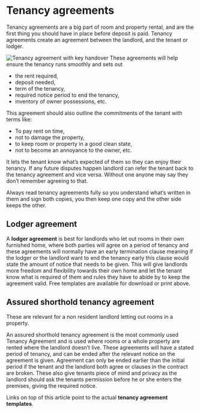 Tenancy agreements
==================

Tenancy agreements are a big part of room and property rental, and are the first
thing you should have in place before deposit is paid. Tenancy agreements create
an agreement between the landlord, and the tenant or lodger.


![Tenancy agreement with key handover](/media/images/tenancy-agreement.jpg)
These agreements will help ensure the tenancy runs smoothly and sets out


* the rent required,
* deposit needed,
* term of the tenancy,
* required notice period to end the tenancy,
* inventory of owner possessions, etc.


This agreement should also outline the commitments of the tenant with terms
like:


* To pay rent on time,
* not to damage the property,
* to keep room or property in a good clean state,
* not to become an annoyance to the owner, etc.


It lets the tenant know what’s expected of them so they can enjoy their tenancy.
If any future disputes happen landlord can refer the tenant back to the tenancy
agreement and vice versa. Without one anyone may say they don’t remember
agreeing to that.


Always read tenancy agreements fully so you understand what’s written in them
and sign both copies, you then keep one copy and the other side keeps the other.


Lodger agreement
----------------


A **lodger agreement** is best for landlords who let out rooms in their own
furnished home, where both parties will agree on a period of tenancy and these
agreements will normally have an early termination clause meaning if the lodger
or the landlord want to end the tenancy early this clause would state the amount
of notice that needs to be given. This will give landlords more freedom and
flexibility towards their own home and let the tenant know what is required of
them and rules they have to abide by to keep the agreement valid. Free templates
are available for download or print above.


Assured shorthold tenancy agreement
-----------------------------------


These are relevant for a non resident landlord letting out rooms in a property.


An assured shorthold tenancy agreement is the most commonly used Tenancy
Agreement and is used where rooms or a whole property are rented where the
landlord doesn’t live. These agreements will have a stated period of tenancy,
and can be ended after the relevant notice on the agreement is given. Agreement
can only be ended earlier than the initial period if the tenant and the landlord
both agree or clauses in the contract are broken. These also give tenants piece
of mind and privacy as the landlord should ask the tenants permission before he
or she enters the premises, giving the required notice.


Links on top of this article point to the actual **tenancy agreement
templates**.

